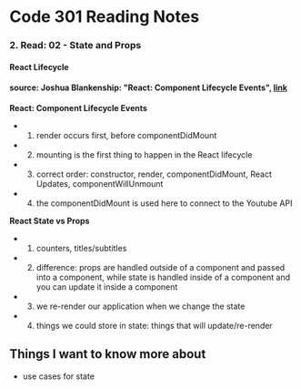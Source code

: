# Code 301 Reading Notes 
### 2. Read: 02 - State and Props 

####  React Lifecycle 
####  source: Joshua Blankenship: "React: Component Lifecycle Events",  [link](https://medium.com/@joshuablankenshipnola/react-component-lifecycle-events-cb77e670a093)



**React: Component Lifecycle Events**  
- 1. render occurs first, before componentDidMount
- 2. mounting is the first thing to happen in the React lifecycle
- 3. correct order: constructor, render, componentDidMount, React Updates, componentWillUnmount
- 4. the componentDidMount is used here to connect to the Youtube API 

**React State vs Props**
- 1. counters, titles/subtitles
- 2. difference: props are handled outside of a component and passed into a component, while state  is handled inside of a component and you can update it inside a component
- 3. we re-render our application when we change the state 
- 4. things we could store in state: things that will update/re-render 

## Things I want to know more about 
- use cases for state 